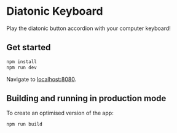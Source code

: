 # Diatonic Keyboard

Play the diatonic button accordion with your computer keyboard!

## Get started

```bash
npm install
npm run dev
```

Navigate to [localhost:8080](http://localhost:8080).

## Building and running in production mode

To create an optimised version of the app:

```bash
npm run build
```
